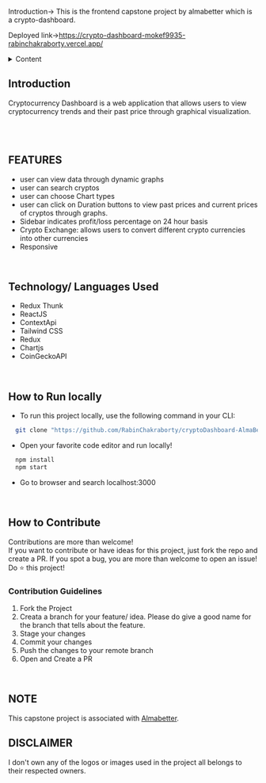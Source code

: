 Introduction-> This is the frontend capstone project by almabetter which is a crypto-dashboard.

Deployed link->https://crypto-dashboard-mokef9935-rabinchakraborty.vercel.app/

<details>
    <summary>Content</summary>
    <ol>
        <li><a href="#introduction">Introduction</a></li>
        <li><a href="#features">Features</a></li>
        <li><a href="#technology-languages-used">Technology/ Languages Used</a></li>
        <li><a href="#how-to-run-locally">How to Run Locally</a></li>
        <li><a href="#how-to-contribute">How to Contribute</a></li>
    </ol>
</details>

## **Introduction**

<p>
    Cryptocurrency Dashboard is a web application that allows users to view cryptocurrency trends and their past price through graphical visualization.</p>
<br />

<br />
<!-- FEATURES -->

## **FEATURES**

- user can view data through dynamic graphs
- user can search cryptos
- user can choose Chart types
- user can click on Duration buttons to view past prices and current prices of cryptos through graphs.
- Sidebar indicates profit/loss percentage on 24 hour basis
- Crypto Exchange: allows users to convert different crypto currencies into other currencies
- Responsive

<br />

## **Technology/ Languages Used**

- Redux Thunk
- ReactJS
- ContextApi
- Tailwind CSS
- Redux
- Chartjs
- CoinGeckoAPI

<br />
<!-- HOW TO RUN LOCALLY -->

## **How to Run locally**

- To run this project locally, use the following command in your CLI:

```bash
  git clone "https://github.com/RabinChakraborty/cryptoDashboard-AlmaBetter.git"
```

- Open your favorite code editor and run locally!

```bash
  npm install
  npm start
```

- Go to browser and search localhost:3000

<br />
<!-- CONTRIBUTING -->

## **How to Contribute**

Contributions are more than welcome! <br />
If you want to contribute or have ideas for this project, just fork the repo and create a PR. If you spot a bug, you are more than welcome to open an issue! Do ⭐ this project!

### Contribution Guidelines

1. Fork the Project
2. Creata a branch for your feature/ idea. Please do give a good name for the branch that tells about the feature.
3. Stage your changes
4. Commit your changes
5. Push the changes to your remote branch
6. Open and Create a PR

<br />
  
## NOTE
  <p> This capstone project is associated with <a href="https://www.almabetter.com">Almabetter</a>.</p>

## DISCLAIMER

<p> I don't own any of the logos or images used in the project all belongs to their respected owners. </p>
